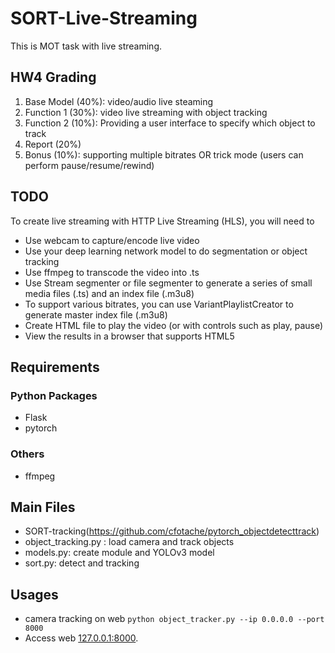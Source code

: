 # SORT-Live-Streaming
This is MOT task with live streaming.

## HW4 Grading
1. Base Model (40%): video/audio live steaming
2. Function 1 (30%): video live streaming with object tracking
3. Function 2 (10%): Providing a user interface to specify which object to track
4. Report (20%)
5. Bonus (10%): supporting multiple bitrates OR trick mode (users can perform
pause/resume/rewind)

## TODO
To create live streaming with HTTP Live Streaming (HLS), you will need to
* Use webcam to capture/encode live video
* Use your deep learning network model to do segmentation or object tracking
* Use ffmpeg to transcode the video into .ts
* Use Stream segmenter or file segmenter to generate a series of small media files (.ts) and an index
file (.m3u8)
* To support various bitrates, you can use VariantPlaylistCreator to generate master index file
(.m3u8)
* Create HTML file to play the video (or with controls such as play, pause)
* View the results in a browser that supports HTML5

## Requirements
### Python Packages
* Flask
* pytorch


### Others

* ffmpeg

## Main Files
* SORT-tracking(https://github.com/cfotache/pytorch_objectdetecttrack)
* object_tracking.py : load camera and track objects
* models.py: create module and YOLOv3 model
* sort.py: detect and tracking

## Usages
* camera tracking on web
```python object_tracker.py --ip 0.0.0.0 --port 8000```
* Access web [127.0.0.1:8000](127.0.0.1:8000).
